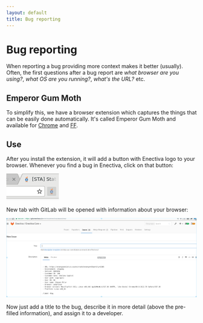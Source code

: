 ```yaml
---
layout: default
title: Bug reporting
---
```


# Bug reporting

When reporting a bug providing more context makes it better (usually). Often, the first questions after a bug report are *what browser are you using?*, *what OS are you running?*, *what's the URL?* etc.

## Emperor Gum Moth

To simplify this, we have a browser extension which captures the things that can be easily done automatically. It's called Emperor Gum Moth and available for [Chrome](https://chrome.google.com/webstore/detail/emperor-gum-moth/hpcidlmnbnafmbflogffiogonnchckbe) and [FF](emperor_gum_moth.xpi).

## Use

After you install the extension, it will add a button with Enectiva logo to your browser. Whenever you find a bug in Enectiva, click on that button:

![Click the button](1-click.png)

New tab with GitLab will be opened with information about your browser:

![Pre-filled form](2-form.png)
 
Now just add a title to the bug, describe it in more detail (above the pre-filled information), and assign it to a developer.